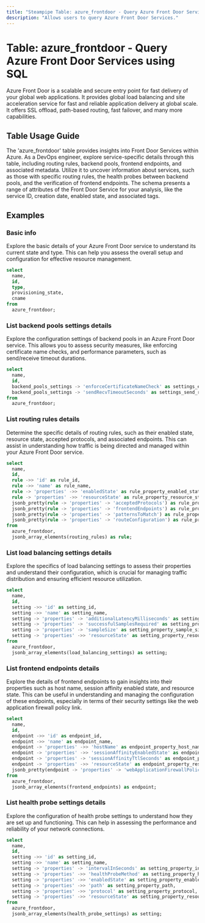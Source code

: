 ```yaml
---
title: "Steampipe Table: azure_frontdoor - Query Azure Front Door Services using SQL"
description: "Allows users to query Azure Front Door Services."
---
```


# Table: azure_frontdoor - Query Azure Front Door Services using SQL

Azure Front Door is a scalable and secure entry point for fast delivery of your global web applications. It provides global load balancing and site acceleration service for fast and reliable application delivery at global scale. It offers SSL offload, path-based routing, fast failover, and many more capabilities.

## Table Usage Guide

The 'azure_frontdoor' table provides insights into Front Door Services within Azure. As a DevOps engineer, explore service-specific details through this table, including routing rules, backend pools, frontend endpoints, and associated metadata. Utilize it to uncover information about services, such as those with specific routing rules, the health probes between backend pools, and the verification of frontend endpoints. The schema presents a range of attributes of the Front Door Service for your analysis, like the service ID, creation date, enabled state, and associated tags.

## Examples

### Basic info
Explore the basic details of your Azure Front Door service to understand its current state and type. This can help you assess the overall setup and configuration for effective resource management.

```sql
select
  name,
  id,
  type,
  provisioning_state,
  cname
from
  azure_frontdoor;
```

### List backend pools settings details
Explore the configuration settings of backend pools in an Azure Front Door service. This allows you to assess security measures, like enforcing certificate name checks, and performance parameters, such as send/receive timeout durations.

```sql
select
  name,
  id,
  backend_pools_settings -> 'enforceCertificateNameCheck' as settings_enforce_certificate_name_check,
  backend_pools_settings -> 'sendRecvTimeoutSeconds' as settings_send_recv_timeout_seconds
from
  azure_frontdoor;
```

### List routing rules details
Determine the specific details of routing rules, such as their enabled state, resource state, accepted protocols, and associated endpoints. This can assist in understanding how traffic is being directed and managed within your Azure Front Door service.

```sql
select
  name,
  id,
  rule ->> 'id' as rule_id,
  rule ->> 'name' as rule_name,
  rule -> 'properties' ->> 'enabledState' as rule_property_enabled_state,
  rule -> 'properties' ->> 'resourceState' as rule_property_resource_state,
  jsonb_pretty(rule -> 'properties' -> 'acceptedProtocols') as rule_property_accepted_protocols,
  jsonb_pretty(rule -> 'properties' -> 'frontendEndpoints') as rule_property_frontend_endpoints,
  jsonb_pretty(rule -> 'properties' -> 'patternsToMatch') as rule_property_patterns_to_match,
  jsonb_pretty(rule -> 'properties' -> 'routeConfiguration') as rule_property_route_configuration
from
  azure_frontdoor,
  jsonb_array_elements(routing_rules) as rule;
```

### List load balancing settings details
Explore the specifics of load balancing settings to assess their properties and understand their configuration, which is crucial for managing traffic distribution and ensuring efficient resource utilization.

```sql
select
  name,
  id,
  setting ->> 'id' as setting_id,
  setting ->> 'name' as setting_name,
  setting -> 'properties' -> 'additionalLatencyMilliseconds' as setting_property_additional_latency_milliseconds,
  setting -> 'properties' -> 'successfulSamplesRequired' as setting_property_successful_samples_required,
  setting -> 'properties' -> 'sampleSize' as setting_property_sample_size,
  setting -> 'properties' ->> 'resourceState' as setting_property_resource_state
from
  azure_frontdoor,
  jsonb_array_elements(load_balancing_settings) as setting;
```

### List frontend endpoints details
Explore the details of frontend endpoints to gain insights into their properties such as host name, session affinity enabled state, and resource state. This can be useful in understanding and managing the configuration of these endpoints, especially in terms of their security settings like the web application firewall policy link.

```sql
select
  name,
  id,
  endpoint ->> 'id' as endpoint_id,
  endpoint ->> 'name' as endpoint_name,
  endpoint -> 'properties' ->> 'hostName' as endpoint_property_host_name,
  endpoint -> 'properties' ->> 'sessionAffinityEnabledState' as endpoint_property_session_affinity_enabled_state,
  endpoint -> 'properties' -> 'sessionAffinityTtlSeconds' as endpoint_property_session_affinity_ttl_seconds,
  endpoint -> 'properties' ->> 'resourceState' as endpoint_property_resource_state,
  jsonb_pretty(endpoint -> 'properties' -> 'webApplicationFirewallPolicyLink') as endpoint_property_web_application_firewall_policy_link
from
  azure_frontdoor,
  jsonb_array_elements(frontend_endpoints) as endpoint;
```

### List health probe settings details
Explore the configuration of health probe settings to understand how they are set up and functioning. This can help in assessing the performance and reliability of your network connections.

```sql
select
  name,
  id,
  setting ->> 'id' as setting_id,
  setting ->> 'name' as setting_name,
  setting -> 'properties' -> 'intervalInSeconds' as setting_property_interval_in_seconds,
  setting -> 'properties' ->> 'healthProbeMethod' as setting_property_health_probe_method,
  setting -> 'properties' ->> 'enabledState' as setting_property_enabled_state,
  setting -> 'properties' ->> 'path' as setting_property_path,
  setting -> 'properties' ->> 'protocol' as setting_property_protocol,
  setting -> 'properties' ->> 'resourceState' as setting_property_resource_state
from
  azure_frontdoor,
  jsonb_array_elements(health_probe_settings) as setting;
```